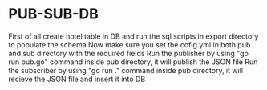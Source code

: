 # PUB-SUB-DB
First of all create hotel table in DB and run the sql scripts in export directory to populate the schema 
Now make sure you set the cofig.yml in both pub and sub directory with the required fields
Run the publisher by using "go run pub.go" command inside pub directory, it will publish the JSON file
Run the subscriber by using "go run ." command inside pub directory, it will recieve the JSON file and insert it into DB
